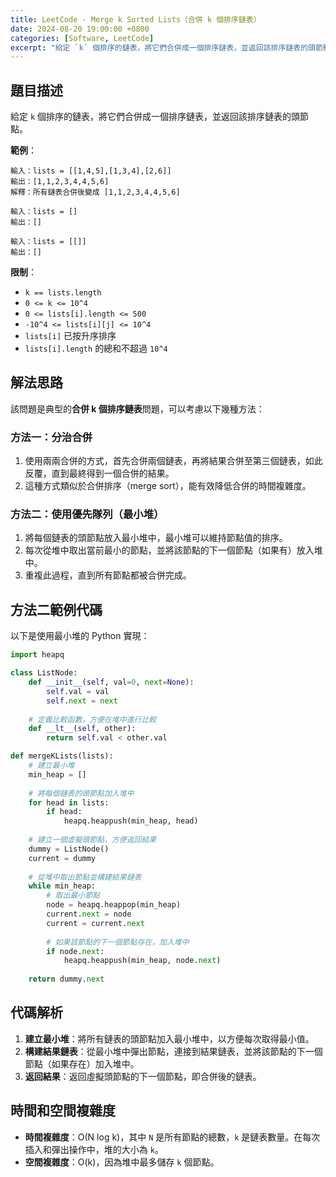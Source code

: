 ```yaml
---
title: LeetCode - Merge k Sorted Lists（合併 k 個排序鏈表）
date: 2024-08-20 19:00:00 +0800
categories: [Software, LeetCode]
excerpt: "給定 `k` 個排序的鏈表，將它們合併成一個排序鏈表，並返回該排序鏈表的頭節點。"
---
```


## 題目描述
給定 `k` 個排序的鏈表，將它們合併成一個排序鏈表，並返回該排序鏈表的頭節點。

**範例**：

```
輸入：lists = [[1,4,5],[1,3,4],[2,6]]
輸出：[1,1,2,3,4,4,5,6]
解釋：所有鏈表合併後變成 [1,1,2,3,4,4,5,6]

輸入：lists = []
輸出：[]

輸入：lists = [[]]
輸出：[]
```

**限制**：
- `k == lists.length`
- `0 <= k <= 10^4`
- `0 <= lists[i].length <= 500`
- `-10^4 <= lists[i][j] <= 10^4`
- `lists[i]` 已按升序排序
- `lists[i].length` 的總和不超過 `10^4`

## 解法思路
該問題是典型的**合併 k 個排序鏈表**問題，可以考慮以下幾種方法：

### 方法一：分治合併
1. 使用兩兩合併的方式，首先合併兩個鏈表，再將結果合併至第三個鏈表，如此反覆，直到最終得到一個合併的結果。
2. 這種方式類似於合併排序（merge sort），能有效降低合併的時間複雜度。

### 方法二：使用優先隊列（最小堆）
1. 將每個鏈表的頭節點放入最小堆中，最小堆可以維持節點值的排序。
2. 每次從堆中取出當前最小的節點，並將該節點的下一個節點（如果有）放入堆中。
3. 重複此過程，直到所有節點都被合併完成。

## 方法二範例代碼

以下是使用最小堆的 Python 實現：

```python
import heapq

class ListNode:
    def __init__(self, val=0, next=None):
        self.val = val
        self.next = next
    
    # 定義比較函數，方便在堆中進行比較
    def __lt__(self, other):
        return self.val < other.val

def mergeKLists(lists):
    # 建立最小堆
    min_heap = []
    
    # 將每個鏈表的頭節點加入堆中
    for head in lists:
        if head:
            heapq.heappush(min_heap, head)
    
    # 建立一個虛擬頭節點，方便返回結果
    dummy = ListNode()
    current = dummy
    
    # 從堆中取出節點並構建結果鏈表
    while min_heap:
        # 取出最小節點
        node = heapq.heappop(min_heap)
        current.next = node
        current = current.next
        
        # 如果該節點的下一個節點存在，加入堆中
        if node.next:
            heapq.heappush(min_heap, node.next)
    
    return dummy.next
```

## 代碼解析
1. **建立最小堆**：將所有鏈表的頭節點加入最小堆中，以方便每次取得最小值。
2. **構建結果鏈表**：從最小堆中彈出節點，連接到結果鏈表，並將該節點的下一個節點（如果存在）加入堆中。
3. **返回結果**：返回虛擬頭節點的下一個節點，即合併後的鏈表。

## 時間和空間複雜度
- **時間複雜度**：O(N log k)，其中 `N` 是所有節點的總數，`k` 是鏈表數量。在每次插入和彈出操作中，堆的大小為 `k`。
- **空間複雜度**：O(k)，因為堆中最多儲存 `k` 個節點。
